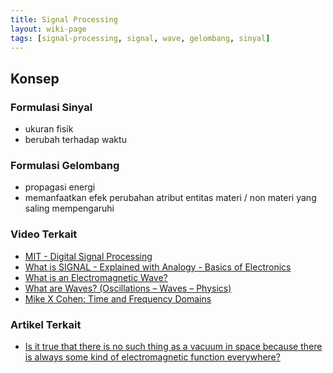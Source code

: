 ```yaml
---
title: Signal Processing
layout: wiki-page
tags: [signal-processing, signal, wave, gelombang, sinyal]
---
```


## Konsep

### Formulasi Sinyal
- ukuran fisik
- berubah terhadap waktu

### Formulasi Gelombang
- propagasi energi
- memanfaatkan efek perubahan atribut entitas materi / non materi yang saling mempengaruhi

### Video Terkait
- [MIT - Digital Signal Processing](https://ocw.mit.edu/courses/res-6-008-digital-signal-processing-spring-2011/video_galleries/video-lectures/)
- [What is SIGNAL - Explained with Analogy - Basics of Electronics](https://www.youtube.com/watch?v=jNebPEW3ZNU)
- [What is an Electromagnetic Wave?](https://www.youtube.com/watch?v=hk63uUhkZH4)
- [What are Waves? (Oscillations – Waves – Physics)](https://www.youtube.com/watch?v=LoRRE2aG3AY)
- [Mike X Cohen: Time and Frequency Domains](https://www.youtube.com/watch?v=fYtVHhk3xJ0)

### Artikel Terkait
- [Is it true that there is no such thing as a vacuum in space because there is always some kind of electromagnetic function everywhere?](https://www.quora.com/Is-it-true-that-there-is-no-such-thing-as-a-vacuum-in-space-because-there-is-always-some-kind-of-electromagnetic-function-everywhere)

